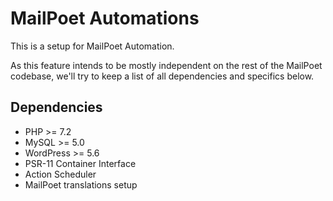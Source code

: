 # MailPoet Automations

This is a setup for MailPoet Automation.

As this feature intends to be mostly independent on the rest of the MailPoet
codebase, we'll try to keep a list of all dependencies and specifics below.

## Dependencies

- PHP >= 7.2
- MySQL >= 5.0
- WordPress >= 5.6
- PSR-11 Container Interface
- Action Scheduler
- MailPoet translations setup
